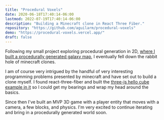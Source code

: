 ```yaml
---
title: "Procedural Voxels"
date: 2020-06-18T17:40:14-06:00
lastmod: 2022-07-19T17:40:14-06:00
description: "Building a Minecraft clone in React Three Fiber."
repository: "https://github.com/aguilarm/procedural-voxels"
demo: "https://procedural-voxels.vercel.app/"
draft: false
---
```


Following my small project exploring procedural generation in 2D, [where I built a procedurally generated galaxy map](/projects/procedural-galaxy.md),
I eventually fell down the rabbit hole of minecraft clones.

I am of course very intrigued by the handful of very interesting programming problems presented by minecraft and have set
out to build a clone myself. I found react-three-fiber and built the [three-js hello cube example in it](https://github.com/aguilarm/react-three-fiber-hello-cube) 
so I could get my bearings and wrap my head around the basics.

Since then I've built an MVP 3D game with a player entity that moves with a camera, a few blocks, and physics. I'm very
excited to continue iterating and bring in a procedurally generated world soon.